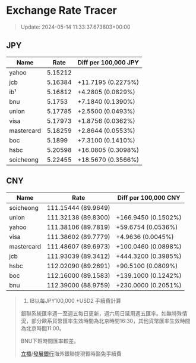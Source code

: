 # Exchange Rate Tracer

> Update: 2024-05-14 11:33:37.673803+00:00

## JPY

| Name       |    Rate | Diff per 100,000 JPY   |
|------------|---------|------------------------|
| yahoo      | 5.15212 |                        |
| jcb        | 5.16384 | +11.7195 (0.2275%)     |
| ib¹        | 5.16812 | +4.2805 (0.0829%)      |
| bnu        | 5.1753  | +7.1840 (0.1390%)      |
| union      | 5.17785 | +2.5500 (0.0493%)      |
| visa       | 5.17973 | +1.8756 (0.0362%)      |
| mastercard | 5.18259 | +2.8644 (0.0553%)      |
| boc        | 5.1899  | +7.3100 (0.1410%)      |
| hsbc       | 5.20598 | +16.0805 (0.3098%)     |
| soicheong  | 5.22455 | +18.5670 (0.3566%)     |

## CNY

| Name       | Rate                | Diff per 100,000 CNY   |
|------------|---------------------|------------------------|
| soicheong  | 111.15444	(89.9649) |                        |
| union      | 111.32138	(89.8300) | +166.9450 (0.1502%)    |
| yahoo      | 111.38106	(89.7819) | +59.6754 (0.0536%)     |
| visa       | 111.38602	(89.7779) | +4.9636 (0.0045%)      |
| mastercard | 111.48607	(89.6973) | +100.0460 (0.0898%)    |
| jcb        | 111.93039	(89.3412) | +444.3200 (0.3985%)    |
| hsbc       | 112.02090	(89.2691) | +90.5100 (0.0809%)     |
| boc        | 112.16000	(89.1583) | +139.1000 (0.1242%)    |
| bnu        | 112.39000	(88.9759) | +230.0000 (0.2051%)    |


> 1. IB以每JPY100,000 +USD2 手續費計算
>
> 銀聯系統匯率週一至週五每日更新，週六周日延用週五匯率。如無特殊情況，部分歐系貨幣匯率生效時間為北京時間16:30，其他貨幣匯率生效時間為北京時間11:00。
>
> BNU下班時間匯率較差。
>
> [立橋](https://www.wlbank.com.mo/uploads/ueditor/file/20181211/1544536513900230.pdf)/[發展銀行](https://www.mdb.com.mo/Service_Charges_20230728.pdf)海外銀聯提現暫時豁免手續費

